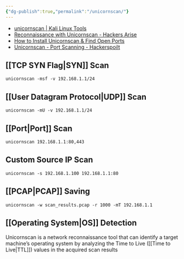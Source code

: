```yaml
---
{"dg-publish":true,"permalink":"/unicornscan/"}
---
```


- [unicornscan \| Kali Linux Tools](https://www.kali.org/tools/unicornscan/?utm_source=chatgpt.com)
- [Reconnaissance with Unicornscan - Hackers Arise](https://hackers-arise.com/reconnaissance-with-unicornscan/?utm_source=chatgpt.com)
- [How to Install Unicornscan & Find Open Ports](https://shouts.dev/articles/install-and-use-unicornscan?utm_source=chatgpt.com)
- [Unicornscan - Port Scanning - Hackerspoilt](https://www.youtube.com/watch?v=X_DdYUeKS-o)

## [[TCP SYN Flag\|SYN]] Scan

```
unicornscan -msf -v 192.168.1.1/24
```

## [[User Datagram Protocol\|UDP]] Scan

```
unicornscan -mU -v 192.168.1.1/24
```

## [[Port\|Port]] Scan
```
unicornscan 192.168.1.1:80,443
```

## Custom Source IP Scan

```
unicornscan -s 192.168.1.100 192.168.1.1:80
```

## [[PCAP\|PCAP]] Saving 


```
unicornscan -w scan_results.pcap -r 1000 -mT 192.168.1.1
```

## [[Operating System\|OS]] Detection

Unicornscan is a network reconnaissance tool that can identify a target machine’s operating system by analyzing the Time to Live ([[Time to Live\|TTL]]) values in the acquired scan results